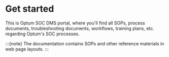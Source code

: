 # Get started

This is Optum SOC DMS portal, where you'll find all SOPs, process documents, troubleshooting documents, workflows, training plans, etc. regarding Optum's SOC processes.


:::{note}
The documentation contains SOPs and other reference materials in web page layouts.
:::
